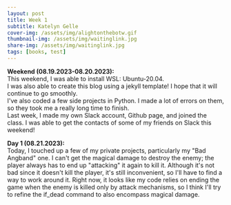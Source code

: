 ```yaml
---
layout: post
title: Week 1
subtitle: Katelyn Gelle
cover-img: /assets/img/alightonthebotw.gif
thumbnail-img: /assets/img/waitinglink.jpg
share-img: /assets/img/waitinglink.jpg
tags: [books, test]
---
```


**Weekend (08.19.2023-08.20.2023):**  
This weekend, I was able to install WSL: Ubuntu-20.04.  
I was also able to create this blog using a jekyll template! I hope that it will continue to go smoothly.  
I've also coded a few side projects in Python. I made a lot of errors on them, so they took me a really long time to finish.  
Last week, I made my own Slack account, Github page, and joined the class. I was able to get the contacts of some of my friends on Slack this weekend!

**Day 1 (08.21.2023):**  
Today, I touched up a few of my private projects, particularly my "Bad Angband" one. I can't get the magical damage to destroy the enemy; the player always has to end up "attacking" it again to kill it. Although it's not bad since it doesn't kill the player, it's still inconvenient, so I'll have to find a way to work around it. Right now, it looks like my code relies on ending the game when the enemy is killed only by attack mechanisms, so I think I'll try to refine the if_dead command to also encompass magical damage.  